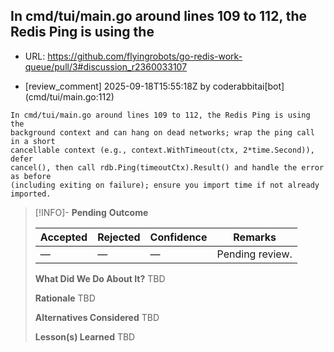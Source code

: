## In cmd/tui/main.go around lines 109 to 112, the Redis Ping is using the

- URL: https://github.com/flyingrobots/go-redis-work-queue/pull/3#discussion_r2360033107

- [review_comment] 2025-09-18T15:55:18Z by coderabbitai[bot] (cmd/tui/main.go:112)

```text
In cmd/tui/main.go around lines 109 to 112, the Redis Ping is using the
background context and can hang on dead networks; wrap the ping call in a short
cancellable context (e.g., context.WithTimeout(ctx, 2*time.Second)), defer
cancel(), then call rdb.Ping(timeoutCtx).Result() and handle the error as before
(including exiting on failure); ensure you import time if not already imported.
```

> [!INFO]- **Pending**
> **Outcome**
> 
> | Accepted | Rejected | Confidence | Remarks |
> |----------|----------|------------|---------|
> | — | — | — | Pending review. |
>
> **What Did We Do About It?**
> TBD
>
> **Rationale**
> TBD
>
> **Alternatives Considered**
> TBD
>
> **Lesson(s) Learned**
> TBD
